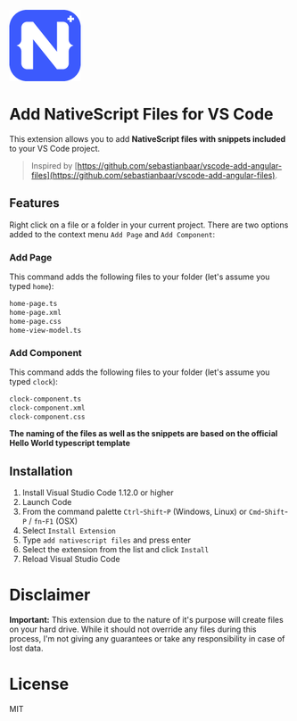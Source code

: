 ![](images/icon.png)

# Add NativeScript Files for VS Code

This extension allows you to add **NativeScript files with snippets included** to your VS Code project.

> Inspired by [https://github.com/sebastianbaar/vscode-add-angular-files](https://github.com/sebastianbaar/vscode-add-angular-files).

## Features

Right click on a file or a folder in your current project. There are two options added to the context menu `Add Page` and `Add Component`:

### Add Page

This command adds the following files to your folder (let's assume you typed `home`):
```
home-page.ts
home-page.xml
home-page.css
home-view-model.ts
```

### Add Component

This command adds the following files to your folder (let's assume you typed `clock`):
```
clock-component.ts
clock-component.xml
clock-component.css
```

**The naming of the files as well as the snippets are based on the official Hello World typescript template**

## Installation

1. Install Visual Studio Code 1.12.0 or higher
2. Launch Code
3. From the command palette `Ctrl`-`Shift`-`P` (Windows, Linux) or `Cmd`-`Shift`-`P` / `fn`-`F1` (OSX)
4. Select `Install Extension`
5. Type `add nativescript files` and press enter
6. Select the extension from the list and click `Install`
7. Reload Visual Studio Code

# Disclaimer

**Important:** This extension due to the nature of it's purpose will create
files on your hard drive. While it should not override any files during this process, I'm not giving any guarantees
or take any responsibility in case of lost data.

# License

MIT
